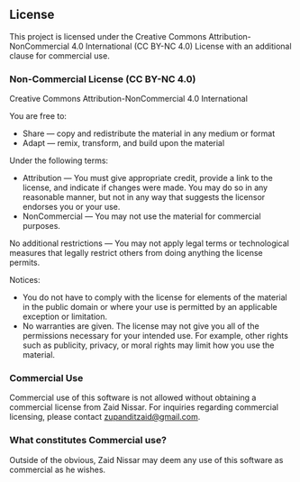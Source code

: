 ## License

This project is licensed under the Creative Commons Attribution-NonCommercial 4.0 International (CC BY-NC 4.0) License with an additional clause for commercial use.

### Non-Commercial License (CC BY-NC 4.0)

Creative Commons Attribution-NonCommercial 4.0 International

You are free to:
- Share — copy and redistribute the material in any medium or format
- Adapt — remix, transform, and build upon the material

Under the following terms:
- Attribution — You must give appropriate credit, provide a link to the license, and indicate if changes were made. You may do so in any reasonable manner, but not in any way that suggests the licensor endorses you or your use.
- NonCommercial — You may not use the material for commercial purposes.

No additional restrictions — You may not apply legal terms or technological measures that legally restrict others from doing anything the license permits.

Notices:
- You do not have to comply with the license for elements of the material in the public domain or where your use is permitted by an applicable exception or limitation.
- No warranties are given. The license may not give you all of the permissions necessary for your intended use. For example, other rights such as publicity, privacy, or moral rights may limit how you use the material.


### Commercial Use

Commercial use of this software is not allowed without obtaining a commercial
license from Zaid Nissar. For inquiries regarding commercial
licensing, please contact zupanditzaid@gmail.com.


### What constitutes Commercial use?
Outside of the obvious, Zaid Nissar may deem any use of this software as commercial as he wishes. 
